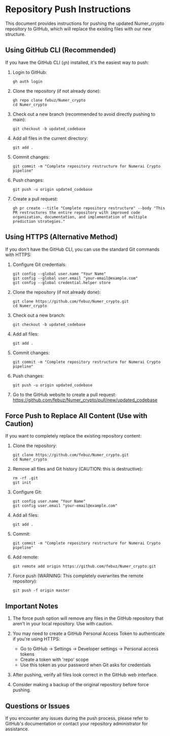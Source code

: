 # Repository Push Instructions

This document provides instructions for pushing the updated Numer_crypto repository to GitHub, which will replace the existing files with our new structure.

## Using GitHub CLI (Recommended)

If you have the GitHub CLI (`gh`) installed, it's the easiest way to push:

1. Login to GitHub:
   ```
   gh auth login
   ```

2. Clone the repository (if not already done):
   ```
   gh repo clone febuz/Numer_crypto
   cd Numer_crypto
   ```

3. Check out a new branch (recommended to avoid directly pushing to main):
   ```
   git checkout -b updated_codebase
   ```

4. Add all files in the current directory:
   ```
   git add .
   ```

5. Commit changes:
   ```
   git commit -m "Complete repository restructure for Numerai Crypto pipeline"
   ```

6. Push changes:
   ```
   git push -u origin updated_codebase
   ```

7. Create a pull request:
   ```
   gh pr create --title "Complete repository restructure" --body "This PR restructures the entire repository with improved code organization, documentation, and implementation of multiple prediction strategies."
   ```

## Using HTTPS (Alternative Method)

If you don't have the GitHub CLI, you can use the standard Git commands with HTTPS:

1. Configure Git credentials:
   ```
   git config --global user.name "Your Name"
   git config --global user.email "your-email@example.com"
   git config --global credential.helper store
   ```

2. Clone the repository (if not already done):
   ```
   git clone https://github.com/febuz/Numer_crypto.git
   cd Numer_crypto
   ```

3. Check out a new branch:
   ```
   git checkout -b updated_codebase
   ```

4. Add all files:
   ```
   git add .
   ```

5. Commit changes:
   ```
   git commit -m "Complete repository restructure for Numerai Crypto pipeline"
   ```

6. Push changes:
   ```
   git push -u origin updated_codebase
   ```

7. Go to the GitHub website to create a pull request:
   https://github.com/febuz/Numer_crypto/pull/new/updated_codebase

## Force Push to Replace All Content (Use with Caution)

If you want to completely replace the existing repository content:

1. Clone the repository:
   ```
   git clone https://github.com/febuz/Numer_crypto.git
   cd Numer_crypto
   ```

2. Remove all files and Git history (CAUTION: this is destructive):
   ```
   rm -rf .git
   git init
   ```

3. Configure Git:
   ```
   git config user.name "Your Name"
   git config user.email "your-email@example.com"
   ```

4. Add all files:
   ```
   git add .
   ```

5. Commit:
   ```
   git commit -m "Complete repository restructure for Numerai Crypto pipeline"
   ```

6. Add remote:
   ```
   git remote add origin https://github.com/febuz/Numer_crypto.git
   ```

7. Force push (WARNING: This completely overwrites the remote repository):
   ```
   git push -f origin master
   ```

## Important Notes

1. The force push option will remove any files in the GitHub repository that aren't in your local repository. Use with caution.

2. You may need to create a GitHub Personal Access Token to authenticate if you're using HTTPS:
   - Go to GitHub → Settings → Developer settings → Personal access tokens
   - Create a token with 'repo' scope
   - Use this token as your password when Git asks for credentials

3. After pushing, verify all files look correct in the GitHub web interface.

4. Consider making a backup of the original repository before force pushing.

## Questions or Issues

If you encounter any issues during the push process, please refer to GitHub's documentation or contact your repository administrator for assistance.